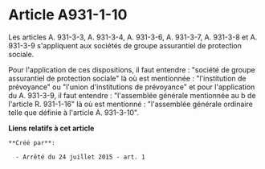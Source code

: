 # Article A931-1-10

Les articles A. 931-3-3, A. 931-3-4, A. 931-3-6, A. 931-3-7, A. 931-3-8 et A. 931-3-9 s'appliquent aux sociétés de groupe
assurantiel de protection sociale. 

Pour l'application de ces dispositions, il faut entendre : "société de groupe assurantiel de protection sociale" là où est
mentionnée : "l'institution de prévoyance" ou "l'union d'institutions de prévoyance" et pour l'application du A. 931-3-9, il
faut entendre : "l'assemblée générale mentionnée au b de l'article R. 931-1-16" là où est mentionné : "l'assemblée générale
ordinaire telle que définie à l'article A. 931-3-10".

**Liens relatifs à cet article**

	**Créé par**:

	  - Arrêté du 24 juillet 2015 - art. 1
